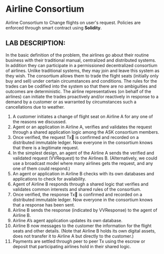 # Airline Consortium
Airline Consortium to Change flights on user's request. Policies are enforced through smart contract using **Solidity**.


## LAB DESCRIPTION:
In the basic definition of the problem, the airlines go about their routine business with their traditional manual, centralized and distributed systems. In addition they can participate in a permissioned decentralized consortium of airlines. Unlike traditional systems, they may join and leave this system as they wish. The consortium allows them to trade the flight seats (initially only buy and sell) under certain circumstances and conditions. The rules for the trades can be codified into the system so that there are no ambiguities and outcomes are deterministic. The airline representatives (on behalf of the airlines) can initiate the trades proactively and/or reactively in response to a demand by a customer or as warranted by circumstances such a cancellations due to weather.

1. A customer initiates a change of flight seat on Airline A for any one of the reasons we discussed.
2. Agent or an application in Airline A, verifies and validates the request through a shared application logic among the ASK consortium members.
3. Once verified, the request Tx is confirmed and recorded on a distributed immutable ledger. Now everyone in the consortium knows that there is a legitimate request.
4. In the simplest design, an agent of the Airline A sends the verified and validated request (VVRequest) to the Airlines B. (Alternatively, we could use a broadcast model where many airlines gets the request, and any one of them could respond.)
5. An agent or application in Airline B checks with its own databases and applications to check for availability.
6. Agent of Airline B responds through a shared logic that verifies and validates common interests and shared rules of the consortium.
7. Once verified, the response Tx is confirmed and recorded on a distributed immutable ledger. Now everyone in the consortium knows that a response has been sent.
8. Airline B sends the response (indicated by VVResponse) to the agent of Airline B.
9. Airline A’s agent application updates its own database.
10. Airline B now messages to the customer the information for the flight seats and other details. (Note that Airline B holds its own digital assets, does not transfer it to Airline A but directly to the customer.)
11. Payments are settled through peer to peer Tx using the escrow or deposit that participating airlines hold in their shared logic.
